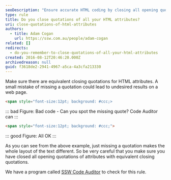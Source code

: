 ```yaml
---
seoDescription: "Ensure accurate HTML coding by closing all opening quotations of attributes with equivalent closing quotations to maintain desired layout and avoid unexpected results."
type: rule
title: Do you close quotations of all your HTML attributes?
uri: close-quotations-of-html-attributes
authors:
  - title: Adam Cogan
    url: https://ssw.com.au/people/adam-cogan
related: []
redirects:
  - do-you-remember-to-close-quotations-of-all-your-html-attributes
created: 2016-08-12T20:46:20.000Z
archivedreason: null
guid: f3618de2-2941-4967-a5ca-4a3cfa213330
---
```


Make sure there are equivalent closing quotations for HTML attributes. A small mistake of missing a quotation could lead to undesired results on a web page.

<!--endintro-->

```html
<span style="font-size:12pt; background: #ccc;>
```
::: bad
Figure: Bad code - Can you spot the missing quote? Code Auditor can
:::

```html
<span style="font-size:12pt; background: #ccc;">
```
::: good
Figure: All OK
:::

As you can see from the above example, just missing a quotation makes the whole layout of the text different. So be very careful that you make sure you have closed all opening quotations of attributes with equivalent closing quotations.

We have a program called [SSW Code Auditor](https://codeauditor.com) to check for this rule.
